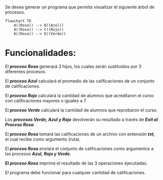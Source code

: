 Se desea generar un programa que permita visualizar el siguiente árbol de procesos.
```mermaid
flowchart TD
	A((Rosa)) --> B((Azul))
	A((Rosa)) --> C((Rojo))
	A((Rosa)) --> D((Verde))
```

# **Funcionalidades:**
El **_proceso Rosa_** generará 3 hijos, los cuales serán sustituidos por 3 diferentes procesos.

El **_proceso Azul_** calculará el promedio de las calificaciones de un conjunto de calificaciones.

El **_proceso Rojo_** calculará la cantidad de alumnos que acreditaron el curso con calificaciones
mayores o iguales a 7.

El **_proceso Verde_** calculará la cantidad de alumnos que reprobaron el curso.

Los **_procesos Verde, Azul y Rojo_** devolverán su resultado a través de **_Exit al Proceso Rosa._**

El **_proceso Rosa_** tomará las calificaciones de un archivo con extensión **_txt,_** el cual recibe como argumento (ruta).

El **_proceso Rosa_** enviará el conjunto de calificaciones como argumentos a los procesos **_Azul,_**
**_Rojo y Verde._**

**_El proceso Rosa_** imprime el resultado de las 3 operaciones ejecutadas.

El programa debe funcionar para cualquier cantidad de calificaciones.
